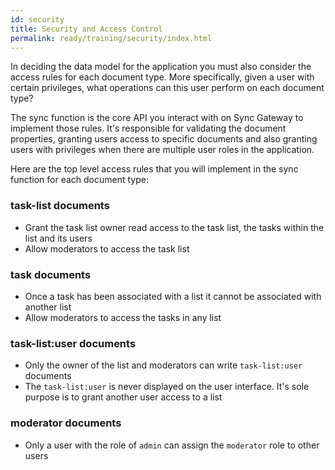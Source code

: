 ```yaml
---
id: security
title: Security and Access Control
permalink: ready/training/security/index.html
---
```


In deciding the data model for the application you must also consider the access rules for each document type. More specifically, given a user with certain privileges, what operations can this user perform on each document type?

The sync function is the core API you interact with on Sync Gateway to implement those rules. It's responsible for validating the document properties, granting users access to specific documents and also granting users with privileges when there are multiple user roles in the application.

Here are the top level access rules that you will implement in the sync function for each document type:

### task-list documents

- Grant the task list owner read access to the task list, the tasks within the list and its users
- Allow moderators to access the task list

### task documents

- Once a task has been associated with a list it cannot be associated with another list
- Allow moderators to access the tasks in any list

### task-list:user documents

- Only the owner of the list and moderators can write `task-list:user` documents
- The `task-list:user` is never displayed on the user interface. It's sole purpose is to grant another user access to a list

### moderator documents

- Only a user with the role of `admin` can assign the `moderator` role to other users